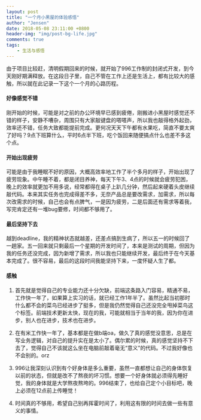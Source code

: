```yaml
---
layout: post
title: "一个月小黑屋的体验感悟"
author: "Jensen"
date: 2018-05-08 23:11:00 +0800
header-img: "img/post-bg-life.jpg"
comments: true
tags:
    - 生活与感悟
---
```


由于项目比较赶，清明假期回来的时候，就开始了996工作制的封闭式开发，到今天刚好期满释放。在这段日子里，自己不管在工作上还是生活上，都有比较大的感触，所以就在此记录一下这个一个月的心路历程。

#### 好像感觉不错

刚开始的时候，可能是对之前的办公环境早已感到疲倦，刚搬进小黑屋时感觉还不错的样子，安静不嘈杂，周围只有大家敲键盘的嗒嗒声，所以我也敲得格外起劲，效率还不错，任务大致都能提前完成。更何况天天下午都有水果吃，简直不要太爽了好吗？9点下班算什么，平时6点半下班，吃个饭回来随便搞点什么也差不多这个点。

#### 开始出现疲劳

可能是由于我睡眠不好的原因，大概高效率地工作了半个多月的样子，开始出现了疲劳现象。中午睡不着，都是闭目养神，每天下午3、4点的时候就会疲劳犯困，晚上的效率就更加不用多说，经常都得在桌子上趴几分钟，然后起来硬着头皮继续敲代码。本来其实任务也完成得差不多，无奈产品总是要改需求，加需求，所以每次改需求的时候，自己也会有点脾气，一是因为疲劳，二是后面还有需求等着我，写完肯定还有一堆bug要修，时间都不够用了。

#### 最后坚持下去

越到deadline，我的精神状态就越差，还差点搞到生病了，所以五一的时候回了一趟家。五一回来就只剩最后一个星期的开发时间了，本来是测试的周期，但因为我的任务还没完成，因为新增了需求，所以我也只能继续开发，最后终于在今天基本完成了。很不容易，最后的这段时间我能坚持下来，一度怀疑人生了都。


#### 感触

1. 首先就是觉得自己的专业能力还十分欠缺，前端这条路入门容易，精通不易，工作快一年了，如果算上实习的话，就已经工作1年半了。虽然比起当初那时什么都不会的菜鸟已经进步了挺多，但是我仍然觉得自己还没完全甩掉菜鸟这个标签。前端技术更新太快，现在的我，可能就相当于当年的我，因为你在进步，别人也在进步，技术也在进步。

2. 在有米工作快一年了，基本都是在做b端oa，做久了真的感觉没意思，总是在写业务逻辑，对自己的提升实在是太小了。偶尔累的时候，真的感觉坚持不下去了，觉得自己不该就这么坐在电脑前敲着毫无“意义”的代码。不过我好像也不会别的。orz

3. 996让我深刻认识到有个好身体是多么重要，虽然一直都想让自己的身体恢复以前的状态，但就是改不了熬夜的坏习惯。想要一个好身体就必须得先睡好觉，我的身体就是大学熬夜熬垮的。996结束了，也给自己定个小目标吧，晚上必须在12点前上传睡觉！

4. 时间真的不够用，希望自己别再挥霍时间了，利用这有限的时间去做一些有意义的事情。

<!-- ---

本来今天996结束，自己稍微释放了一下压力，无奈我的家总是不能让我省心。都说穷人的孩子早当家，我觉得应该改为懒人的孩子早当家更合适。当下社会，只有手脚健全，随便找份工作也能有不低的收入，还怎么会穷。有人肯定会反对，毕竟有特殊情况，但是特殊情况只是特殊情况，不适用于绝大部分人。而且一个孩子是否早当家，也跟家里穷没有关系，只跟个人觉悟和其父母的行为有关。 -->


